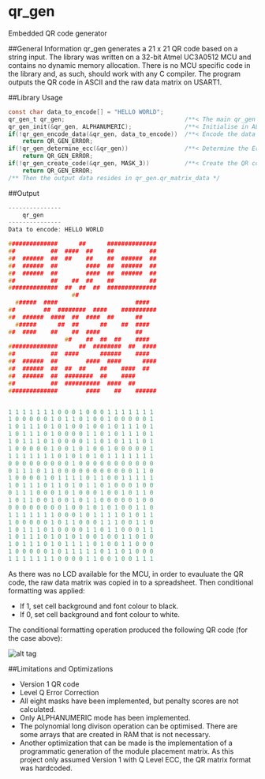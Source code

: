 # qr_gen
Embedded QR code generator

##General Information
qr_gen generates a 21 x 21 QR code based on a string input. The library was written on a 32-bit Atmel UC3A0512 MCU and contains no dynamic memory allocation. There is no MCU specific code in the library and, as such, should work with any C compiler. 
The program outputs the QR code in ASCII and the raw data matrix on USART1.


##Library Usage
```C
const char data_to_encode[] = "HELLO WORLD";
qr_gen_t qr_gen;                                  /**< The main qr_gen struct. */
qr_gen_init(&qr_gen, ALPHANUMERIC);               /**< Initialise in ALPHANUMERIC mode. */
if(!qr_gen_encode_data(&qr_gen, data_to_encode))  /**< Encode the data and determine the message polynomial coefficients and its alpha notation equivalents. */
	return QR_GEN_ERROR;
if(!qr_gen_determine_ecc(&qr_gen))                /**< Determine the Error Correction words by performing polynomial long division. */
	return QR_GEN_ERROR;
if(!qr_gen_create_code(&qr_gen, MASK_3))          /**< Create the QR code matrix by calculating the mask matrix, masking the data and putting it in the correct QR format. */
	return QR_GEN_ERROR;
/** Then the output data resides in qr_gen.qr_matrix_data */
```

##Output
```C
---------------
    qr_gen
---------------
Data to encode: HELLO WORLD

##############      ##      ##############
##          ##  ####  ##    ##          ##
##  ######  ##  ##    ##    ##  ######  ##
##  ######  ##        ####  ##  ######  ##
##  ######  ##        ####  ##  ######  ##
##          ##    ##  ##    ##          ##
##############  ##  ##  ##  ##############
                  ##                      
  ######  ####                      ####  
##        ##  ########  ####    ##########
##  ######  ####  ##  ####  ##      ##    
  ######      ##  ##      ##    ##  ####  
##  ####    ##    ##  ####          ##    
                ##    ##  ##  ##    ####  
##############      ##  ########  ##  ####
##          ##  ####      ######    ####  
##  ######  ##        ####  ####      ####
##  ######  ##  ##  ##    ##    ####  ##  
##  ######  ##  ########  ##    ####      
##          ##  ##########  ####  ##      
##############        ####    ##    ######


1 1 1 1 1 1 1 0 0 0 1 0 0 0 1 1 1 1 1 1 1 
1 0 0 0 0 0 1 0 1 1 0 1 0 0 1 0 0 0 0 0 1 
1 0 1 1 1 0 1 0 1 0 0 1 0 0 1 0 1 1 1 0 1 
1 0 1 1 1 0 1 0 0 0 0 1 1 0 1 0 1 1 1 0 1 
1 0 1 1 1 0 1 0 0 0 0 1 1 0 1 0 1 1 1 0 1 
1 0 0 0 0 0 1 0 0 1 0 1 0 0 1 0 0 0 0 0 1 
1 1 1 1 1 1 1 0 1 0 1 0 1 0 1 1 1 1 1 1 1 
0 0 0 0 0 0 0 0 0 1 0 0 0 0 0 0 0 0 0 0 0 
0 1 1 1 0 1 1 0 0 0 0 0 0 0 0 0 0 0 1 1 0 
1 0 0 0 0 1 0 1 1 1 1 0 1 1 0 0 1 1 1 1 1 
1 0 1 1 1 0 1 1 0 1 0 1 1 0 1 0 0 0 1 0 0 
0 1 1 1 0 0 0 1 0 1 0 0 0 1 0 0 1 0 1 1 0 
1 0 1 1 0 0 1 0 0 1 0 1 1 0 0 0 0 0 1 0 0 
0 0 0 0 0 0 0 0 1 0 0 1 0 1 0 1 0 0 1 1 0 
1 1 1 1 1 1 1 0 0 0 1 0 1 1 1 1 0 1 0 1 1 
1 0 0 0 0 0 1 0 1 1 0 0 0 1 1 1 0 0 1 1 0 
1 0 1 1 1 0 1 0 0 0 0 1 1 0 1 1 0 0 0 1 1 
1 0 1 1 1 0 1 0 1 0 1 0 0 1 0 0 1 1 0 1 0 
1 0 1 1 1 0 1 0 1 1 1 1 0 1 0 0 1 1 0 0 0 
1 0 0 0 0 0 1 0 1 1 1 1 1 0 1 1 0 1 0 0 0 
1 1 1 1 1 1 1 0 0 0 0 1 1 0 0 1 0 0 1 1 1
```

As there was no LCD available for the MCU, in order to evauluate the QR code, the raw data matrix was copied in to a spreadsheet. Then conditional formatting was applied:
  - If 1, set cell background and font colour to black.
  - If 0, set cell background and font colour to white.

The conditional formatting operation produced the following QR code (for the case above):
  
![alt tag](https://cloud.githubusercontent.com/assets/11454244/18050245/bcdc6a40-6ded-11e6-9f3e-af495755c1c0.png)

##Limitations and Optimizations
- Version 1 QR code
- Level Q Error Correction
- All eight masks have been implemented, but penalty scores are not calculated.
- Only ALPHANUMERIC mode has been implemented.
- The polynomial long divison operation can be optimised. There are some arrays that are created in RAM that is not necessary.
- Another optimization that can be made is the implementation of a programmatic generation of the module placement matrix. As this project only assumed Version 1 with Q Level ECC, the QR matrix format was hardcoded. 
